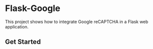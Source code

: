 # Flask-Google  
This project shows how to integrate Google reCAPTCHA in a Flask web application. 

## Get Started
